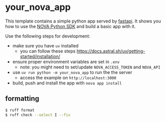 # your_nova_app

This template contains a simple python app served by [fastapi](https://github.com/tiangolo/fastapi).
It shows you how to use the [NOVA Python SDK](https://github.com/wandelbotsgmbh/wandelbots-nova) and build a basic app with it.

Use the following steps for development:

* make sure you have `uv` installed
    * you can follow these steps https://docs.astral.sh/uv/getting-started/installation/
* ensure proper environment variables are set in `.env`
    * note: you might need to set/update `NOVA_ACCESS_TOKEN` and `NOVA_API`
* use `uv run python -m your_nova_app` to run the the server
    * access the example on `http://localhost:3000`
* build, push and install the app with `nova app install`

## formatting

```bash
$ ruff format
$ ruff check --select I --fix
```